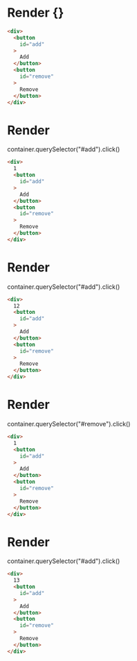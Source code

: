 # Render {}
```html
<div>
  <button
    id="add"
  >
    Add
  </button>
  <button
    id="remove"
  >
    Remove
  </button>
</div>
```


# Render 
container.querySelector("#add").click()

```html
<div>
  1
  <button
    id="add"
  >
    Add
  </button>
  <button
    id="remove"
  >
    Remove
  </button>
</div>
```


# Render 
container.querySelector("#add").click()

```html
<div>
  12
  <button
    id="add"
  >
    Add
  </button>
  <button
    id="remove"
  >
    Remove
  </button>
</div>
```


# Render 
container.querySelector("#remove").click()

```html
<div>
  1
  <button
    id="add"
  >
    Add
  </button>
  <button
    id="remove"
  >
    Remove
  </button>
</div>
```


# Render 
container.querySelector("#add").click()

```html
<div>
  13
  <button
    id="add"
  >
    Add
  </button>
  <button
    id="remove"
  >
    Remove
  </button>
</div>
```